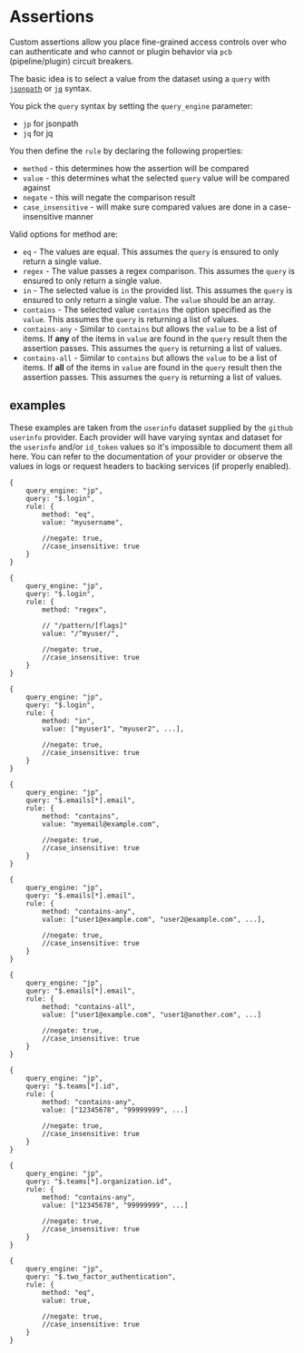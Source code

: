# Assertions

Custom assertions allow you place fine-grained access controls over who can
authenticate and who cannot or plugin behavior via `pcb` (pipeline/plugin)
circuit breakers.

The basic idea is to select a value from the dataset using a `query` with
[`jsonpath`](https://github.com/dchester/jsonpath) or
[`jq`](https://stedolan.github.io/jq/) syntax.

You pick the `query` syntax by setting the `query_engine` parameter:

- `jp` for jsonpath
- `jq` for jq

You then define the `rule` by declaring the following properties:

- `method` - this determines how the assertion will be compared
- `value` - this determines what the selected `query` value will be compared
  against
- `negate` - this will negate the comparison result
- `case_insensitive` - will make sure compared values are done in a
  case-insensitive manner

Valid options for method are:

- `eq` - The values are equal. This assumes the `query` is ensured to only
  return a single value.
- `regex` - The value passes a regex comparison. This assumes the `query` is
  ensured to only return a single value.
- `in` - The selected value is `in` the provided list. This assumes the `query`
  is ensured to only return a single value. The `value` should be an array.
- `contains` - The selected value `contains` the option specified as the
  `value`. This assumes the `query` is returning a list of values.
- `contains-any` - Similar to `contains` but allows the `value` to be a list of
  items. If **any** of the items in `value` are found in the `query` result then
  the assertion passes. This assumes the `query` is returning a list of values.
- `contains-all` - Similar to `contains` but allows the `value` to be a list of
  items. If **all** of the items in `value` are found in the `query` result then
  the assertion passes. This assumes the `query` is returning a list of values.

## examples

These examples are taken from the `userinfo` dataset supplied by the `github`
`userinfo` provider. Each provider will have varying syntax and dataset for the
`userinfo` and/or `id_token` values so it's impossible to document them all
here. You can refer to the documentation of your provider or observe the values
in logs or request headers to backing services (if properly enabled).

```
{
    query_engine: "jp",
    query: "$.login",
    rule: {
        method: "eq",
        value: "myusername",

        //negate: true,
        //case_insensitive: true
    }
}

{
    query_engine: "jp",
    query: "$.login",
    rule: {
        method: "regex",

        // "/pattern/[flags]"
        value: "/^myuser/",

        //negate: true,
        //case_insensitive: true
    }
}

{
    query_engine: "jp",
    query: "$.login",
    rule: {
        method: "in",
        value: ["myuser1", "myuser2", ...],

        //negate: true,
        //case_insensitive: true
    }
}

{
    query_engine: "jp",
    query: "$.emails[*].email",
    rule: {
        method: "contains",
        value: "myemail@example.com",

        //negate: true,
        //case_insensitive: true
    }
}

{
    query_engine: "jp",
    query: "$.emails[*].email",
    rule: {
        method: "contains-any",
        value: ["user1@example.com", "user2@example.com", ...],

        //negate: true,
        //case_insensitive: true
    }
}

{
    query_engine: "jp",
    query: "$.emails[*].email",
    rule: {
        method: "contains-all",
        value: ["user1@example.com", "user1@another.com", ...]

        //negate: true,
        //case_insensitive: true
    }
}

{
    query_engine: "jp",
    query: "$.teams[*].id",
    rule: {
        method: "contains-any",
        value: ["12345678", "99999999", ...]

        //negate: true,
        //case_insensitive: true
    }
}

{
    query_engine: "jp",
    query: "$.teams[*].organization.id",
    rule: {
        method: "contains-any",
        value: ["12345678", "99999999", ...]

        //negate: true,
        //case_insensitive: true
    }
}

{
    query_engine: "jp",
    query: "$.two_factor_authentication",
    rule: {
        method: "eq",
        value: true,

        //negate: true,
        //case_insensitive: true
    }
}
```
